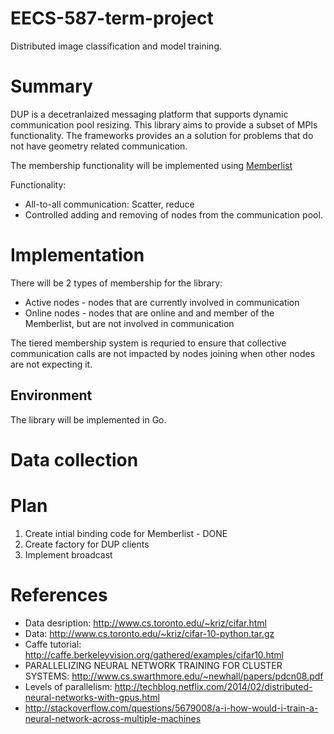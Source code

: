 EECS-587-term-project
=====================

Distributed image classification and model training.

# Summary
DUP is a decetranlaized messaging platform that supports dynamic communication pool resizing. This library aims to provide a subset of MPIs functionality. The frameworks provides an a solution for problems that do not have geometry related communication.

The membership functionality will be implemented using [Memberlist](https://github.com/hashicorp/memberlist)

Functionality:

* All-to-all communication: Scatter, reduce
* Controlled adding and removing of nodes from the communication pool.

# Implementation

There will be 2 types of membership for the library:

* Active nodes - nodes that are currently involved in communication
* Online nodes - nodes that are online and and member of the Memberlist, but are not involved in communication

The tiered membership system is requried to ensure that collective communication calls are not impacted by nodes joining when other nodes are not expecting it.

## Environment
The library will be implemented in Go.

# Data collection

# Plan

1. Create intial binding code for Memberlist - DONE
2. Create factory for DUP clients
3. Implement broadcast

# References

* Data desription: http://www.cs.toronto.edu/~kriz/cifar.html
* Data: http://www.cs.toronto.edu/~kriz/cifar-10-python.tar.gz
* Caffe tutorial: http://caffe.berkeleyvision.org/gathered/examples/cifar10.html
* PARALLELIZING NEURAL NETWORK TRAINING FOR CLUSTER SYSTEMS: http://www.cs.swarthmore.edu/~newhall/papers/pdcn08.pdf
* Levels of parallelism: http://techblog.netflix.com/2014/02/distributed-neural-networks-with-gpus.html
* http://stackoverflow.com/questions/5679008/a-i-how-would-i-train-a-neural-network-across-multiple-machines

